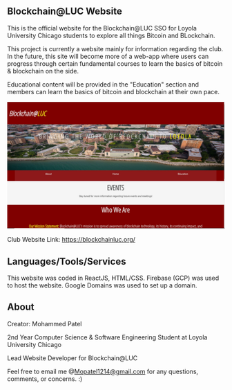 ## Blockchain@LUC Website

This is the official website for the Blockchain@LUC SSO for Loyola University Chicago students 
to explore all things Bitcoin and BLockchain.


This project is currently a website mainly for information regarding the club. In the future, this site will become more of
a web-app where users can progress through certain fundamental courses to learn the basics of bitcoin & blockchain on the side. 


Educational content will be provided in the "Education" section and members can learn the basics of bitcoin and blockchain at
their own pace.


![Main Page](src/images/lucb.JPG)

Club Website Link: https://blockchainluc.org/

## Languages/Tools/Services 

This website was coded in ReactJS, HTML/CSS. Firebase (GCP) was used to host the website. Google Domains was used to set up a domain.


## About
Creator: Mohammed Patel

2nd Year Computer Science & Software Engineering Student at Loyola University Chicago

Lead Website Developer for Blockchain@LUC

Feel free to email me @Mopatel1214@gmail.com for any questions, comments, or concerns. :)
